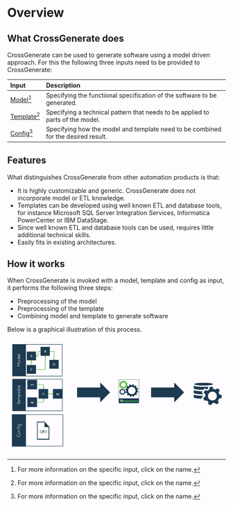 # Overview

## What CrossGenerate does
CrossGenerate can be used to generate software using a model driven approach.
For this the following three inputs need to be provided to CrossGenerate:

| Input                  | Description |
|:---                    |:---         |
| [Model](../Model)[^1]       | Specifying the functional specification of the software to be generated. |
| [Template](../Template)[^1] | Specifying a technical pattern that needs to be applied to parts of the model. |
| [Config](../Config)[^1]     | Specifying how the model and template need to be combined for the desired result. |

## Features
What distinguishes CrossGenerate from other automation products is that:

- It is highly customizable and generic. CrossGenerate does not incorporate model or ETL knowledge.
- Templates can be developed using well known ETL and database tools, for instance Microsoft SQL Server Integration Services, Informatica PowerCenter or IBM DataStage. 
- Since well known ETL and database tools can be used, requires little additional technical skills.
- Easily fits in existing architectures.

## How it works
When CrossGenerate is invoked with a model, template and config as input, it performs the following three steps:

- Preprocessing of the model
- Preprocessing of the template
- Combining model and template to generate software

Below is a graphical illustration of this process.

[![Cross Generate Process](./img/xg_process_animation.gif)](./img/xg_process_animation.gif)


[comment]: Footnotes
[^1]: For more information on the specific input, click on the name.